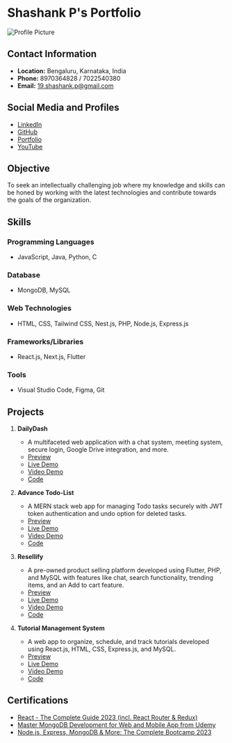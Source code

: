 # Shashank P's Portfolio

![Profile Picture]([link_to_your_profile_picture](https://avatars.githubusercontent.com/u/96535169?v=4))

## Contact Information

- **Location:** Bengaluru, Karnataka, India
- **Phone:** 8970364828 / 7022540380
- **Email:** 19.shashank.p@gmail.com

## Social Media and Profiles

- [LinkedIn](link_to_linkedin_profile)
- [GitHub](link_to_github_profile)
- [Portfolio](link_to_portfolio_website)
- [YouTube](link_to_youtube_channel)

## Objective

To seek an intellectually challenging job where my knowledge and skills can be honed by working with the latest technologies and contribute towards the goals of the organization.

## Skills

### Programming Languages

- JavaScript, Java, Python, C

### Database

- MongoDB, MySQL

### Web Technologies

- HTML, CSS, Tailwind CSS, Nest.js, PHP, Node.js, Express.js

### Frameworks/Libraries

- React.js, Next.js, Flutter

### Tools

- Visual Studio Code, Figma, Git

## Projects

1. **DailyDash**
   - A multifaceted web application with a chat system, meeting system, secure login, Google Drive integration, and more.
   - [Preview](link_to_preview)
   - [Live Demo](link_to_live_demo)
   - [Video Demo](link_to_video_demo)
   - [Code](link_to_code)

2. **Advance Todo-List**
   - A MERN stack web app for managing Todo tasks securely with JWT token authentication and undo option for deleted tasks.
   - [Preview](link_to_preview)
   - [Live Demo](link_to_live_demo)
   - [Video Demo](link_to_video_demo)
   - [Code](link_to_code)

3. **Resellify**
   - A pre-owned product selling platform developed using Flutter, PHP, and MySQL with features like chat, search functionality, trending items, and an Add to cart feature.
   - [Preview](link_to_preview)
   - [Live Demo](link_to_live_demo)
   - [Video Demo](link_to_video_demo)
   - [Code](link_to_code)

4. **Tutorial Management System**
   - A web app to organize, schedule, and track tutorials developed using React.js, HTML, CSS, Express.js, and MySQL.
   - [Preview](link_to_preview)
   - [Live Demo](link_to_live_demo)
   - [Video Demo](link_to_video_demo)
   - [Code](link_to_code)

## Certifications

- [React - The Complete Guide 2023 (incl. React Router & Redux)](link_to_certification)
- [Master MongoDB Development for Web and Mobile App from Udemy](link_to_certification)
- [Node.js, Express, MongoDB & More: The Complete Bootcamp 2023](link_to_certification)
